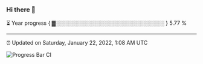 ### Hi there 👋

⏳ Year progress { ▓░░░░░░░░░░░░░░░░░░░░░░░░░░░░░ } 5.77 %

---

⏰ Updated on Saturday, January 22, 2022, 1:08 AM UTC

![Progress Bar CI](https://github.com/arthurbuhl/arthurbuhl/workflows/Progress%20Bar%20CI/badge.svg)

